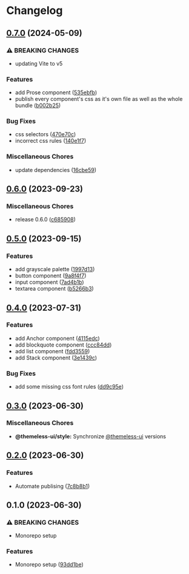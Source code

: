 # Changelog

## [0.7.0](https://github.com/jtiala/themeless-ui/compare/@themeless-ui/style-v0.6.0...@themeless-ui/style-v0.7.0) (2024-05-09)


### ⚠ BREAKING CHANGES

* updating Vite to v5

### Features

* add Prose component ([535ebfb](https://github.com/jtiala/themeless-ui/commit/535ebfbcba38d54d1b2b4031434c4d57fad97c0c))
* publish every component's css as it's own file as well as the whole bundle ([b002b25](https://github.com/jtiala/themeless-ui/commit/b002b25f3931296031d61b12ef4bd9618d0e659c))


### Bug Fixes

* css selectors ([470e70c](https://github.com/jtiala/themeless-ui/commit/470e70ccbf0048c28d8126e6f4995f172960ce67))
* incorrect css rules ([140e1f7](https://github.com/jtiala/themeless-ui/commit/140e1f76d685c91535cc4caf3512118dbcb9d318))


### Miscellaneous Chores

* update dependencies ([16cbe59](https://github.com/jtiala/themeless-ui/commit/16cbe5930d00029f4cb72e96e9755fa797ec77cf))

## [0.6.0](https://github.com/jtiala/themeless-ui/compare/@themeless-ui/style-v0.5.0...@themeless-ui/style-v0.6.0) (2023-09-23)


### Miscellaneous Chores

* release 0.6.0 ([c685908](https://github.com/jtiala/themeless-ui/commit/c6859081ea81ca09ab7b099dd3b18469b52e0f13))

## [0.5.0](https://github.com/jtiala/themeless-ui/compare/@themeless-ui/style-v0.4.0...@themeless-ui/style-v0.5.0) (2023-09-15)


### Features

* add grayscale palette ([1997d13](https://github.com/jtiala/themeless-ui/commit/1997d138414b0036792f30d2cc9a6791d038a6a7))
* button component ([9a8f4f7](https://github.com/jtiala/themeless-ui/commit/9a8f4f7c4a8780d4bb0123812d6ce2b6d20ca28d))
* input component ([7ad4b1b](https://github.com/jtiala/themeless-ui/commit/7ad4b1b791ed8deb3193496d493dbfabf765dcd5))
* textarea component ([b5266b3](https://github.com/jtiala/themeless-ui/commit/b5266b38a557029f9352f62954d8f6d0fda0ffa7))

## [0.4.0](https://github.com/jtiala/themeless-ui/compare/@themeless-ui/style-v0.3.0...@themeless-ui/style-v0.4.0) (2023-07-31)


### Features

* add Anchor component ([4115edc](https://github.com/jtiala/themeless-ui/commit/4115edc0759bd2d17d3195a409dedc4536f283d4))
* add blockquote component ([ccc84dd](https://github.com/jtiala/themeless-ui/commit/ccc84dd536f1977298aea11935ac471894da97c1))
* add list component ([fdd3559](https://github.com/jtiala/themeless-ui/commit/fdd3559ab26a1e78d6f429fb2d09979b1b850a19))
* add Stack component ([3e1439c](https://github.com/jtiala/themeless-ui/commit/3e1439c102a9ce23629356f38998439a95642ae3))


### Bug Fixes

* add some missing css font rules ([dd9c95e](https://github.com/jtiala/themeless-ui/commit/dd9c95edafd49ee6e75243720ee67cd0dc17c535))

## [0.3.0](https://github.com/jtiala/themeless-ui/compare/@themeless-ui/style-v0.2.0...@themeless-ui/style-v0.3.0) (2023-06-30)


### Miscellaneous Chores

* **@themeless-ui/style:** Synchronize [@themeless-ui](https://github.com/themeless-ui) versions

## [0.2.0](https://github.com/jtiala/themeless-ui/compare/@themeless-ui/style-v0.1.0...@themeless-ui/style-v0.2.0) (2023-06-30)


### Features

* Automate publising ([7c8b8b1](https://github.com/jtiala/themeless-ui/commit/7c8b8b15c2f07054e8b6e723e259ba6467858fd5))

## 0.1.0 (2023-06-30)


### ⚠ BREAKING CHANGES

* Monorepo setup

### Features

* Monorepo setup ([93dd1be](https://github.com/jtiala/themeless-ui/commit/93dd1be93af8ff892fbe773d9d3f8e3f64d256cd))
